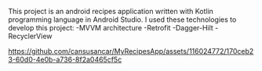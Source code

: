 


This project is an android recipes application written with Kotlin programming language in Android Studio.
I used these technologies to develop this project:
-MVVM architecture
-Retrofit 
-Dagger-Hilt
-RecyclerView 










https://github.com/cansusancar/MyRecipesApp/assets/116024772/170ceb23-60d0-4e0b-a736-8f2a0465cf5c


